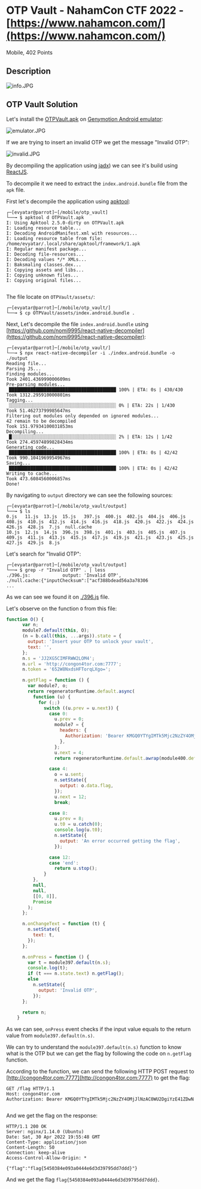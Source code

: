 # OTP Vault - NahamCon CTF 2022 - [https://www.nahamcon.com/](https://www.nahamcon.com/)
Mobile, 402 Points

## Description

![‏‏info.JPG](images/info.JPG)
 
## OTP Vault Solution

Let's install the [OTPVault.apk](./OTPVault.apk) on [Genymotion Android emulator](https://www.genymotion.com/):

![emulator.JPG](images/emulator.JPG)

If we are trying to insert an invalid OTP we get the message "Invalid OTP":

![invalid.JPG](images/invalid.JPG)

By decompiling the application using [jadx](https://github.com/skylot/jadx)) we can see it's build using [ReactJS](https://reactjs.org/).

To decompile it we need to extract the ```index.android.bundle``` file from the ```apk``` file.

First let's decompile the application using [apktool](https://ibotpeaches.github.io/Apktool/):
```console
┌─[evyatar@parrot]─[/mobile/otp_vault]
└──╼ $ apktool d OTPVault.apk
I: Using Apktool 2.5.0-dirty on OTPVault.apk
I: Loading resource table...
I: Decoding AndroidManifest.xml with resources...
I: Loading resource table from file: /home/evyatar/.local/share/apktool/framework/1.apk
I: Regular manifest package...
I: Decoding file-resources...
I: Decoding values */* XMLs...
I: Baksmaling classes.dex...
I: Copying assets and libs...
I: Copying unknown files...
I: Copying original files...
 
```

The file locate on ```OTPVault/assets/```:
```console
┌─[evyatar@parrot]─[/mobile/otp_vault/]
└──╼ $ cp OTPVault/assets/index.android.bundle .
```

Next, Let's decompile the file ```index.android.bundle``` using [https://github.com/nomi9995/react-native-decompiler](https://github.com/nomi9995/react-native-decompiler):
```console
┌─[evyatar@parrot]─[/mobile/otp_vault/]
└──╼ $ npx react-native-decompiler -i ./index.android.bundle -o ./output
Reading file...
Parsing JS...
Finding modules...
Took 2401.436999000609ms
Pre-parsing modules...
 ████████████████████████████████████████ 100% | ETA: 0s | 430/430
Took 1312.295910000801ms
Tagging...
 ░░░░░░░░░░░░░░░░░░░░░░░░░░░░░░░░░░░░░░░░ 0% | ETA: 22s | 1/430
Took 51.46273799985647ms
Filtering out modules only depended on ignored modules...
42 remain to be decompiled
Took 151.97934100031853ms
Decompiling...
 █░░░░░░░░░░░░░░░░░░░░░░░░░░░░░░░░░░░░░░░ 2% | ETA: 12s | 1/42
Took 274.45974899828434ms
Generating code...
 ████████████████████████████████████████ 100% | ETA: 0s | 42/42
Took 990.1041969954967ms
Saving...
 ████████████████████████████████████████ 100% | ETA: 0s | 42/42
Writing to cache...
Took 473.6084560006857ms
Done!
```

By navigating to ```output``` directory we can see the following sources:
```console
┌─[evyatar@parrot]─[/mobile/otp_vault/output]
└──╼ $ ls
0.js   11.js  13.js  15.js   397.js  400.js  402.js  404.js  406.js  408.js  410.js  412.js  414.js  416.js  418.js  420.js  422.js  424.js  426.js  428.js  7.js  null.cache
10.js  12.js  14.js  396.js  398.js  401.js  403.js  405.js  407.js  409.js  411.js  413.js  415.js  417.js  419.js  421.js  423.js  425.js  427.js  429.js  8.js
```

Let's search for "Invalid OTP":
```console
┌─[evyatar@parrot]─[/mobile/otp_vault/output]
└──╼ $ grep -r "Invalid OTP" . | less
./396.js:            output: 'Invalid OTP',
./null.cache:{"inputChecksum":["acf388bdead56a3a78306
...
```

As we can see we found it on [./396.js](./396) file.

Let's observe on the function ```O``` from this file:
```javascript
function O() {
      var n;
      module7.default(this, O);
      (n = b.call(this, ...args)).state = {
        output: 'Insert your OTP to unlock your vault',
        text: '',
      };
      n.s = 'JJ2XG5CIMFRWW2LOM4';
      n.url = 'http://congon4tor.com:7777';
      n.token = '652W8NxdsHFTorqLXgo=';

      n.getFlag = function () {
        var module7, o;
        return regeneratorRuntime.default.async(
          function (u) {
            for (;;)
              switch ((u.prev = u.next)) {
                case 0:
                  u.prev = 0;
                  module7 = {
                    headers: {
                      Authorization: 'Bearer KMGQ0YTYgIMTk5Mjc2NzZY4OMjJlNzAC0WU2DgiYzE41ZDwN',
                    },
                  };
                  u.next = 4;
                  return regeneratorRuntime.default.awrap(module400.default.get(n.url + '/flag', module7));

                case 4:
                  o = u.sent;
                  n.setState({
                    output: o.data.flag,
                  });
                  u.next = 12;
                  break;

                case 8:
                  u.prev = 8;
                  u.t0 = u.catch(0);
                  console.log(u.t0);
                  n.setState({
                    output: 'An error occurred getting the flag',
                  });

                case 12:
                case 'end':
                  return u.stop();
              }
          },
          null,
          null,
          [[0, 8]],
          Promise
        );
      };

      n.onChangeText = function (t) {
        n.setState({
          text: t,
        });
      };

      n.onPress = function () {
        var t = module397.default(n.s);
        console.log(t);
        if (t === n.state.text) n.getFlag();
        else
          n.setState({
            output: 'Invalid OTP',
          });
      };

      return n;
    }
```

As we can see, ```onPress``` event checks if the input value equals to the return value from ```module397.default(n.s)```.

We can try to understand the ```module397.default(n.s)``` function to know what is the OTP but we can get the flag by following the code on ```n.getFlag``` function.

According to the function, we can send the following HTTP POST request to [http://congon4tor.com:7777](http://congon4tor.com:7777) to get the flag:
```HTTP
GET /flag HTTP/1.1
Host: congon4tor.com
Authorization: Bearer KMGQ0YTYgIMTk5Mjc2NzZY4OMjJlNzAC0WU2DgiYzE41ZDwN


``` 

And we get the flag on the response:
```HTTP
HTTP/1.1 200 OK
Server: nginx/1.14.0 (Ubuntu)
Date: Sat, 30 Apr 2022 19:55:48 GMT
Content-Type: application/json
Content-Length: 50
Connection: keep-alive
Access-Control-Allow-Origin: *

{"flag":"flag{5450384e093a0444e6d3d39795dd7ddd}"}
```

And we get the flag ```flag{5450384e093a0444e6d3d39795dd7ddd}```.
